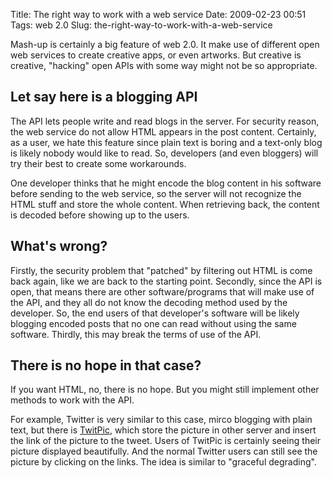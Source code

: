 Title: The right way to work with a web service
Date: 2009-02-23 00:51
Tags: web 2.0
Slug: the-right-way-to-work-with-a-web-service

Mash-up is certainly a big feature of web 2.0. It make use of different
open web services to create creative apps, or even artworks. But
creative is creative, "hacking" open APIs with some way might not be so
appropriate.

Let say here is a blogging API
------------------------------

The API lets people write and read blogs in the server. For security
reason, the web service do not allow HTML appears in the post content.
Certainly, as a user, we hate this feature since plain text is boring
and a text-only blog is likely nobody would like to read. So, developers
(and even bloggers) will try their best to create some workarounds.

One developer thinks that he might encode the blog content in his
software before sending to the web service, so the server will not
recognize the HTML stuff and store the whole content. When retrieving
back, the content is decoded before showing up to the users.

What's wrong?
-------------

Firstly, the security problem that "patched" by filtering out HTML is
come back again, like we are back to the starting point. Secondly, since
the API is open, that means there are other software/programs that will
make use of the API, and they all do not know the decoding method used
by the developer. So, the end users of that developer's software will be
likely blogging encoded posts that no one can read without using the
same software. Thirdly, this may break the terms of use of the API.

There is no hope in that case?
------------------------------

If you want HTML, no, there is no hope. But you might still implement
other methods to work with the API.

For example, Twitter is very similar to this case, mirco blogging with
plain text, but there is [TwitPic][], which store the picture in other
server and insert the link of the picture to the tweet. Users of TwitPic
is certainly seeing their picture displayed beautifully. And the normal
Twitter users can still see the picture by clicking on the links. The
idea is similar to "graceful degrading".

  [TwitPic]: http://twitpic.com/
